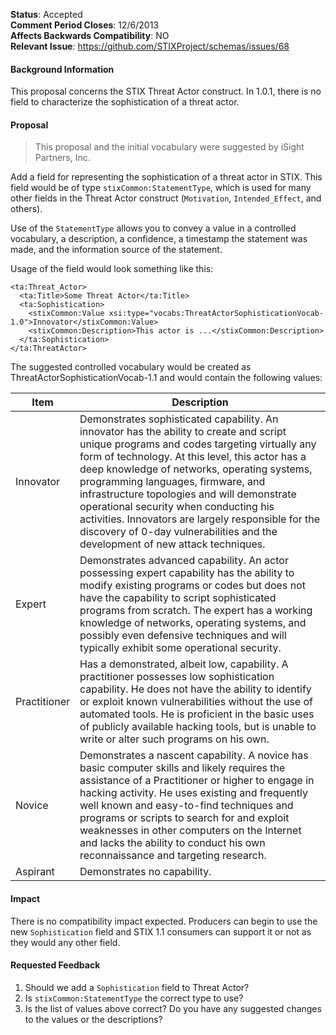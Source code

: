 **Status**: Accepted  
**Comment Period Closes**: 12/6/2013  
**Affects Backwards Compatibility**: NO  
**Relevant Issue**: https://github.com/STIXProject/schemas/issues/68

#### Background Information
This proposal concerns the STIX Threat Actor construct. In 1.0.1, there is no field to characterize the sophistication of a threat actor.

#### Proposal

> This proposal and the initial vocabulary were suggested by iSight Partners, Inc.

Add a field for representing the sophistication of a threat actor in STIX. This field would be of type ```stixCommon:StatementType```, which is used for many other fields in the Threat Actor construct (```Motivation```, ```Intended_Effect```, and others).

Use of the ```StatementType``` allows you to convey a value in a controlled vocabulary, a description, a confidence, a timestamp the statement was made, and the information source of the statement.

Usage of the field would look something like this:

```
<ta:Threat_Actor>
  <ta:Title>Some Threat Actor</ta:Title>
  <ta:Sophistication>
    <stixCommon:Value xsi:type="vocabs:ThreatActorSophisticationVocab-1.0">Innovator</stixCommon:Value>
    <stixCommon:Description>This actor is ...</stixCommon:Description>
  </ta:Sophistication>
</ta:ThreatActor>
```

The suggested controlled vocabulary would be created as ThreatActorSophisticationVocab-1.1 and would contain the following values:

|Item|Description|
|----|-----|
|Innovator|Demonstrates sophisticated capability. An innovator has the ability to create and script unique programs and codes targeting virtually any form of technology. At this level, this actor has a deep knowledge of networks, operating systems, programming languages, firmware, and infrastructure topologies and will demonstrate operational security when conducting his activities. Innovators are largely responsible for the discovery of 0-day vulnerabilities and the development of new attack techniques.|
|Expert|Demonstrates advanced capability. An actor possessing expert capability has the ability to modify existing programs or codes but does not have the capability to script sophisticated programs from scratch. The expert has a working knowledge of networks, operating systems, and possibly even defensive techniques and will typically exhibit some operational security.|
|Practitioner|Has a demonstrated, albeit low, capability. A practitioner possesses low sophistication capability. He does not have the ability to identify or exploit known vulnerabilities without the use of automated tools. He is proficient in the basic uses of publicly available hacking tools, but is unable to write or alter such programs on his own.|
|Novice|Demonstrates a nascent capability. A novice has basic computer skills and likely requires the assistance of a Practitioner or higher to engage in hacking activity. He uses existing and frequently well known and easy-to-find techniques and programs or scripts to search for and exploit weaknesses in other computers on the Internet and lacks the ability to conduct his own reconnaissance and targeting research.|
|Aspirant|Demonstrates no capability.|

#### Impact
There is no compatibility impact expected. Producers can begin to use the new ```Sophistication``` field and STIX 1.1 consumers can support it or not as they would any other field.

#### Requested Feedback

1. Should we add a ```Sophistication``` field to Threat Actor?
1. Is ```stixCommon:StatementType``` the correct type to use?
1. Is the list of values above correct? Do you have any suggested changes to the values or the descriptions?